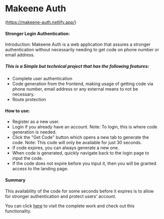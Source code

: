 # Makeene Auth

(https://makeene-auth.netlify.app/)

#### Stronger Login Authentication:

Introduction: Makeene Auth is a web application that assures a stronger authentication without necessarily needing to get code on phone number or email address.

##### This is a Simple but technical project that has the following features:

- Complete user authentication
- Code generation from the frontend, making usage of getting code via phone number, email address or any external means to not be necessary.
- Route protection

#### How to use:

- Register as a new user.
- Login if you already have an account.
  Note: To login, this is where code generation is needed.
- Click the "Get Code" button which opens a new tab to generate the code.
  Note: This code will only be available for just 30 seconds.
- If code expires, you can always generate a new one.
- When code is generated, quickly navigate back to the login page to input the code.
- If the code does not expire before you input it, then you will be granted access to the landing page.

#### Summary

This availability of the code for some seconds before it expires is to allow for stronger authentication and protect users' account.

You can click [here](https://makeene-auth.netlify.app/) to visit the complete work and check out this functionality.
